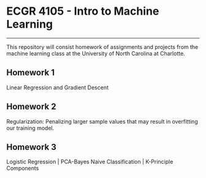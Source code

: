  # ECGR 4105 - Intro to Machine Learning
------------------------------------------

This repository will consist homework of assignments and projects from the machine learning class at the University of North Carolina at Charlotte.

**Homework 1**
-----------------------------------------
Linear Regression and Gradient Descent 

**Homework 2**
-----------------------------------------
Regularization: Penalizing larger sample values that may result in overfitting our training model. 

**Homework 3**
------------------------------------------
Logistic Regression | PCA-Bayes Naive Classification | K-Principle Components


